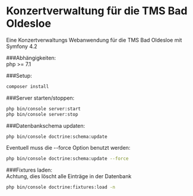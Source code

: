 # Konzertverwaltung für die TMS Bad Oldesloe

Eine Konzertverwaltungs Webanwendung für die TMS Bad Oldesloe mit Symfony 4.2

###Abhängigkeiten:  
php >= 7.1


###Setup:  
```bash
composer install
```
###Server starten/stoppen: 
```bash
php bin/console server:start
php bin/console server:stop
```

###Datenbankschema updaten: 
```bash
php bin/console doctrine:schema:update
```
Eventuell muss die --force Option benutzt werden: 
```bash
php bin/console doctrine:schema:update --force
``` 

###Fixtures laden:   
Achtung, dies löscht alle Einträge in der Datenbank  
```bash
php bin/console doctrine:fixtures:load -n
```

